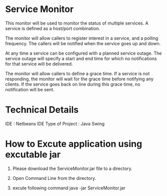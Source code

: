 # Service Monitor

This monitor will be used to monitor the status of multiple services.  A service is defined as a host/port combination.  

The monitor will allow callers to register interest in a service, and a polling frequency. The callers will be notified when the service goes up and down.

At any time a service can be configured with a planned service outage. The service outage will specify a start and end time for which no notifications for that service will be delivered.

The monitor will allow callers to define a grace time.  If a service is not responding, the monitor will wait for the grace time before notifying any clients.  If the service goes back on line during this grace time, no notification will be sent.  

# Technical Details

IDE : Netbeans IDE
Type of Project : Java Swing 

# How to Excute application using excutable jar

1) Please download the ServiceMonitor.jar file to a directory.

2) Open Command Line from the directory.

3) excute following command
      java -jar ServiceMonitor.jar




